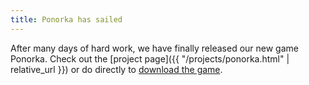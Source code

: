 ```yaml
---
title: Ponorka has sailed
---
```

After many days of hard work, we have finally released our new game Ponorka.
Check out the [project page]({{ "/projects/ponorka.html" | relative_url }}) or
do directly to [download the game](https://trionteam.itch.io/ponorka).
